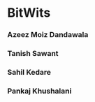 # BitWits

### Azeez Moiz Dandawala <Badge text="beta" type="warning"/> <Badge text="default theme"/>


### Tanish Sawant <Badge text="beta" type="warning"/> <Badge text="default theme"/>  

### Sahil Kedare <Badge text="beta" type="warning"/> <Badge text="default theme"/>

### Pankaj Khushalani <Badge text="beta" type="warning"/> <Badge text="default theme"/>